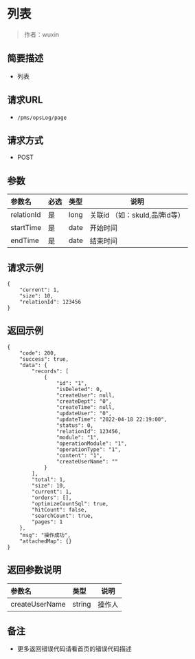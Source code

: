 # 列表

> 作者：wuxin

## 简要描述

- 列表

## 请求URL
- ` /pms/opsLog/page `
  
## 请求方式
- POST 

## 参数

|参数名|必选|类型|说明|
|:----    |:---|:----- |-----   |
|relationId |是  |long |关联id （如：skuId,品牌id等）|
|startTime |是  |date |开始时间|
|endTime |是  |date |结束时间|

## 请求示例 

``` 
{
    "current": 1,
    "size": 10,
    "relationId": 123456
}
```

## 返回示例 

``` 
{
    "code": 200,
    "success": true,
    "data": {
        "records": [
            {
                "id": "1",
                "isDeleted": 0,
                "createUser": null,
                "createDept": "0",
                "createTime": null,
                "updateUser": "0",
                "updateTime": "2022-04-18 22:19:00",
                "status": 0,
                "relationId": 123456,
                "module": "1",
                "operationModule": "1",
                "operationType": "1",
                "content": "1",
				"createUserName": ""
            }
        ],
        "total": 1,
        "size": 10,
        "current": 1,
        "orders": [],
        "optimizeCountSql": true,
        "hitCount": false,
        "searchCount": true,
        "pages": 1
    },
    "msg": "操作成功",
    "attachedMap": {}
}
```

## 返回参数说明 

|参数名|类型|说明|
|:-----  |:-----|-----                           |
|createUserName |string   |操作人 |

## 备注 

- 更多返回错误代码请看首页的错误代码描述